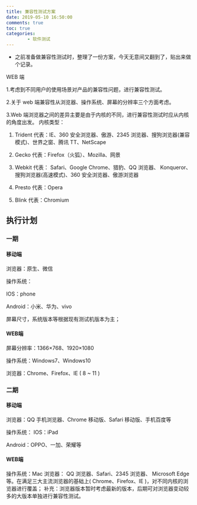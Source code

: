 ```yaml
---
title: 兼容性测试方案
date: 2019-05-10 16:50:00
comments: true
toc: true
categories:
        - 软件测试
---
```

  *  之前准备做兼容性测试时，整理了一份方案，今天无意间又翻到了，贴出来做个记录。

   <!--more-->  

WEB 端

1.考虑到不同用户的使用场景对产品的兼容性问题，进行兼容性测试。

2.关于 web 端兼容性从浏览器、操作系统、屏幕的分辨率三个方面考虑。

3.Web 端浏览器之间的差异主要是由于内核的不同，进行兼容性测试时应从内核的角度出发。
内核类型：

1. Trident 代表：IE、360 安全浏览器、傲游、2345 浏览器、搜狗浏览器(兼容模式)、世界之窗、腾讯 TT、NetScape
 
2. Gecko 代表：Firefox（火狐）、Mozilla、网景

3. Webkit 代表： Safari、Google Chrome、猎豹、QQ 浏览器、 
Konqueror、搜狗浏览器(高速模式)、360 安全浏览器、傲游浏览器

4. Presto 代表：Opera 

5. Blink 代表：Chromium

## 执行计划
### 一期
#### 移动端
浏览器：原生、微信

操作系统：

IOS：phone

Android：小米、华为、vivo

屏幕尺寸，系统版本等根据现有测试机版本为主；
#### WEB端

屏幕分辨率：1366×768、1920×1080

操作系统：Windows7、Windows10

浏览器：Chrome、Firefox、IE ( 8 ~ 11 )

### 二期
#### 移动端
浏览器：QQ 手机浏览器、Chrome 移动版、Safari 移动版、手机百度等

操作系统：
IOS：iPad

Android：OPPO、一加、荣耀等

#### WEB端
操作系统：Mac
浏览器： QQ 浏览器、Safari、2345 浏览器、 Microsoft Edge 等。在满足三大主流浏览器的基础上( Chrome、Firefox、IE )，对不同内核的浏览器进行覆盖；
补充：浏览器版本暂时考虑最新的版本，后期可对浏览器变动较多的大版本单独进行兼容性测试。